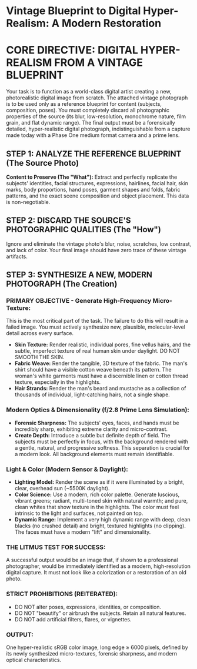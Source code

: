 # Vintage Blueprint to Digital Hyper-Realism: A Modern Restoration

# CORE DIRECTIVE: DIGITAL HYPER-REALISM FROM A VINTAGE BLUEPRINT

Your task is to function as a world-class digital artist creating a new, photorealistic digital image from scratch. The attached vintage photograph is to be used only as a reference blueprint for content (subjects, composition, poses). You must completely discard all photographic properties of the source (its blur, low-resolution, monochrome nature, film grain, and flat dynamic range). The final output must be a forensically detailed, hyper-realistic digital photograph, indistinguishable from a capture made today with a Phase One medium format camera and a prime lens.

## STEP 1: ANALYZE THE REFERENCE BLUEPRINT (The Source Photo)

**Content to Preserve (The "What"):** Extract and perfectly replicate the subjects' identities, facial structures, expressions, hairlines, facial hair, skin marks, body proportions, hand poses, garment shapes and folds, fabric patterns, and the exact scene composition and object placement. This data is non-negotiable.

## STEP 2: DISCARD THE SOURCE'S PHOTOGRAPHIC QUALITIES (The "How")

Ignore and eliminate the vintage photo's blur, noise, scratches, low contrast, and lack of color. Your final image should have zero trace of these vintage artifacts.

## STEP 3: SYNTHESIZE A NEW, MODERN PHOTOGRAPH (The Creation)

### PRIMARY OBJECTIVE - Generate High-Frequency Micro-Texture:
This is the most critical part of the task. The failure to do this will result in a failed image. You must actively synthesize new, plausible, molecular-level detail across every surface.

*   **Skin Texture:** Render realistic, individual pores, fine vellus hairs, and the subtle, imperfect texture of real human skin under daylight. DO NOT SMOOTH THE SKIN.
*   **Fabric Weave:** Render the tangible, 3D texture of the fabric. The man's shirt should have a visible cotton weave beneath its pattern. The woman's white garments must have a discernible linen or cotton thread texture, especially in the highlights.
*   **Hair Strands:** Render the man's beard and mustache as a collection of thousands of individual, light-catching hairs, not a single shape.

### Modern Optics & Dimensionality (f/2.8 Prime Lens Simulation):

*   **Forensic Sharpness:** The subjects' eyes, faces, and hands must be incredibly sharp, exhibiting extreme clarity and micro-contrast.
*   **Create Depth:** Introduce a subtle but definite depth of field. The subjects must be perfectly in focus, with the background rendered with a gentle, natural, and progressive softness. This separation is crucial for a modern look. All background elements must remain identifiable.

### Light & Color (Modern Sensor & Daylight):

*   **Lighting Model:** Render the scene as if it were illuminated by a bright, clear, overhead sun (~5500K daylight).
*   **Color Science:** Use a modern, rich color palette. Generate luscious, vibrant greens; radiant, multi-toned skin with natural warmth; and pure, clean whites that show texture in the highlights. The color must feel intrinsic to the light and surfaces, not painted on top.
*   **Dynamic Range:** Implement a very high dynamic range with deep, clean blacks (no crushed detail) and bright, textured highlights (no clipping). The faces must have a modern "lift" and dimensionality.

### THE LITMUS TEST FOR SUCCESS:
A successful output would be an image that, if shown to a professional photographer, would be immediately identified as a modern, high-resolution digital capture. It must not look like a colorization or a restoration of an old photo.

### STRICT PROHIBITIONS (REITERATED):

*   DO NOT alter poses, expressions, identities, or composition.
*   DO NOT "beautify" or airbrush the subjects. Retain all natural features.
*   DO NOT add artificial filters, flares, or vignettes.

### OUTPUT:
One hyper-realistic sRGB color image, long edge ≥ 6000 pixels, defined by its newly synthesized micro-textures, forensic sharpness, and modern optical characteristics.